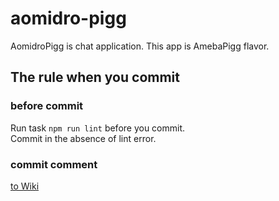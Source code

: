 # aomidro-pigg

AomidroPigg is chat application. This app is AmebaPigg flavor.

## The rule when you commit

### before commit

Run task `npm run lint` before you commit.  
Commit in the absence of lint error.

###  commit comment

[to Wiki](https://github.com/AomidroPigg/aomidro-pigg/wiki/The-rule-of-comments-when-you-commit)
